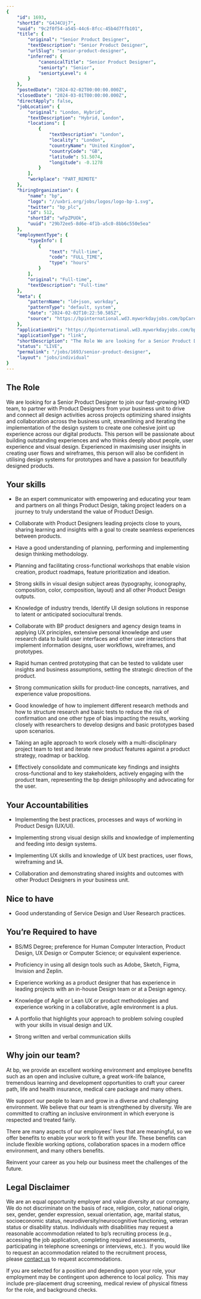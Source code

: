 ```yaml
---
{
	"id": 1693,
	"shortId": "G4J4CUj7",
	"uuid": "9c2f0f54-a545-44c6-8fcc-45b4d7ffb101",
	"title": {
		"original": "Senior Product Designer",
		"textDescription": "Senior Product Designer",
		"urlSlug": "senior-product-designer",
		"inferred": {
			"canonicalTitle": "Senior Product Designer",
			"seniorty": "Senior",
			"seniortyLevel": 4
		}
	},
	"postedDate": "2024-02-02T00:00:00.000Z",
	"closedDate": "2024-03-01T00:00:00.000Z",
	"directApply": false,
	"jobLocation": {
		"original": "London, Hybrid",
		"textDescription": "Hybrid, London",
		"locations": [
			{
				"textDescription": "London",
				"locality": "London",
				"countryName": "United Kingdom",
				"countryCode": "GB",
				"latitude": 51.5074,
				"longitude": -0.1278
			}
		],
		"workplace": "PART_REMOTE"
	},
	"hiringOrganization": {
		"name": "bp",
		"logo": "//uxbri.org/jobs/logos/logo-bp-1.svg",
		"twitter": "bp_plc",
		"id": 512,
		"shortId": "wFpZPUOk",
		"uuid": "29b72ee5-8d6e-4f1b-a5c0-8bb6c550e5ea"
	},
	"employmentType": {
		"typeInfo": [
			{
				"text": "Full-time",
				"code": "FULL_TIME",
				"type": "hours"
			}
		],
		"original": "Full-time",
		"textDescription": "Full-time"
	},
	"meta": {
		"patternName": "ld+json, workday",
		"patternType": "default, system",
		"date": "2024-02-02T10:22:50.585Z",
		"source": "https://bpinternational.wd3.myworkdayjobs.com/bpCareers/job/United-Kingdom---London/Senior-Product-Designer_RQ074437-1?source=Appcast_Indeed"
	},
	"applicationUri": "https://bpinternational.wd3.myworkdayjobs.com/bpCareers/job/United-Kingdom---London/Senior-Product-Designer_RQ074437-1/apply",
	"applicationType": "link",
	"shortDescription": "The Role We are looking for a Senior Product Designer to join our fast-growing- HXD team, to partner with Product Designers from your business unit to drive and connect all design activities across",
	"status": "LIVE",
	"permalink": "/jobs/1693/senior-product-designer",
	"layout": "jobs/individual"
}
---
```

<h2>The Role</h2><p>We are looking for a Senior Product Designer to join our fast-growing HXD team, to partner with Product Designers from your business unit to drive and connect all design activities across projects optimizing shared insights and collaboration across the business unit, streamlining and iterating the implementation of the design system to create one cohesive joint up experience across our digital products. This person will be passionate about building outstanding experiences and who thinks deeply about people, user experience and visual design. Experienced in maximising user insights in creating user flows and wireframes, this person will also be confident in utilising design systems for prototypes and have a passion for beautifully designed products.</p><h2>Your skills</h2><ul><li><p>Be an expert communicator with empowering and educating your team and partners on all things Product Design, taking project leaders on a journey to truly understand the value of Product Design.</p></li><li><p>Collaborate with Product Designers leading projects close to yours, sharing learning and insights with a goal to create seamless experiences between products.</p></li><li><p>Have a good understanding of planning, performing and implementing design thinking methodology.</p></li><li><p>Planning and facilitating cross-functional workshops that enable vision creation, product roadmaps, feature prioritization and ideation.</p></li><li><p>Strong skills in visual design subject areas (typography, iconography, composition, color, composition, layout) and all other Product Design outputs.</p></li><li><p>Knowledge of industry trends, Identify UI design solutions in response to latent or anticipated sociocultural trends.</p></li><li><p>Collaborate with BP product designers and agency design teams in applying UX principles, extensive personal knowledge and user research data to build user interfaces and other user interactions that implement information designs, user workflows, wireframes, and prototypes.</p></li><li><p>Rapid human centred prototyping that can be tested to validate user insights and business assumptions, setting the strategic direction of the product.</p></li><li><p>Strong communication skills for product-line concepts, narratives, and experience value propositions.</p></li><li><p>Good knowledge of how to implement different research methods and how to structure research and basic tests to reduce the risk of confirmation and one other type of bias impacting the results, working closely with researchers to develop designs and basic prototypes based upon scenarios.</p></li><li><p>Taking an agile approach to work closely with a multi-disciplinary project team to test and iterate new product features against a product strategy, roadmap or backlog.</p></li><li><p>Effectively consolidate and communicate key findings and insights cross-functional and to key stakeholders, actively engaging with the product team, representing the bp design philosophy and advocating for the user.</p></li></ul><h2>Your Accountabilities</h2><ul><li><p>Implementing the best practices, processes and ways of working in Product Design (UX/UI).</p></li><li><p>Implementing strong visual design skills and knowledge of implementing and feeding into design systems.</p></li><li><p>Implementing UX skills and knowledge of UX best practices, user flows, wireframing and IA.</p></li><li><p>Collaboration and demonstrating shared insights and outcomes with other Product Designers in your business unit.&nbsp;</p></li></ul><h2>Nice to have</h2><ul><li><p>Good understanding of Service Design and User Research practices.</p></li></ul><h2>You’re Required to have</h2><ul><li><p>BS/MS Degree; preference for Human Computer Interaction, Product Design, UX Design or Computer Science; or equivalent experience.</p></li><li><p>Proficiency in using all design tools such as Adobe, Sketch, Figma, Invision and Zeplin.</p></li><li><p>Experience working as a product designer that has experience in leading projects with an in-house Design team or at a Design agency.&nbsp;&nbsp;</p></li><li><p>Knowledge of Agile or Lean UX or product methodologies and experience working in a collaborative, agile environment is a plus.</p></li><li><p>A portfolio that highlights your approach to problem solving coupled with your skills in visual design and UX.</p></li><li><p>Strong written and verbal communication skills&nbsp;</p></li></ul><h2>Why join our team?&nbsp;</h2><p>At bp, we provide an excellent working environment and employee benefits such as an open and inclusive culture, a great work-life balance, tremendous learning and development opportunities to craft your career path, life and health insurance, medical care package and many others.</p><p>We support our people to learn and grow in a diverse and challenging environment. We believe that our team is strengthened by diversity. We are committed to crafting an inclusive environment in which everyone is respected and treated fairly.</p><p>There are many aspects of our employees’ lives that are meaningful, so we offer benefits to enable your work to fit with your life. These benefits can include flexible working options, collaboration spaces in a modern office environment, and many others benefits.</p><p>Reinvent your career as you help our business meet the challenges of the future.</p><h2>Legal Disclaimer</h2><p>We are an equal opportunity employer and value diversity at our company.&nbsp; We do not discriminate on the basis of race, religion, color, national origin, sex, gender, gender expression, sexual orientation, age, marital status, socioeconomic status, neurodiversity/neurocognitive functioning, veteran status or disability status.&nbsp;Individuals with disabilities may request a reasonable accommodation related to bp’s recruiting process (e.g., accessing the job application, completing required assessments, participating in telephone screenings or interviews, etc.).&nbsp; If you would like to request an accommodation related to the recruitment process, please&nbsp;<a target="_blank" rel="noopener noreferrer nofollow" href="https://eur03.safelinks.protection.outlook.com/?url=https:%2f%2fwww.bp.com%2fen%2fglobal%2fcorporate%2fcareers%2fcontact-us.html&amp;data=05%7c01%7cRichard.Scott%40uk.bp.com%7c4a2f3df2028341e860cb08db48008f2e%7cea80952ea47642d4aaf45457852b0f7e%7c0%7c0%7c638182939454995053%7cUnknown%7cTWFpbGZsb3d8eyJWIjoiMC4wLjAwMDAiLCJQIjoiV2luMzIiLCJBTiI6Ik1haWwiLCJXVCI6Mn0%3D%7c3000%7c%7c%7c&amp;sdata=%2fc5mxK1mQS2T25iw28YTOPXOr0Az1u0CnlSgJM6tB14%3D&amp;reserved=0">contact us</a>&nbsp;to request accommodations.</p><p>If you are selected for a position and depending upon your role, your employment may be contingent upon adherence to local policy.&nbsp; This may include pre-placement drug screening, medical review of physical fitness for the role, and background checks.</p>
